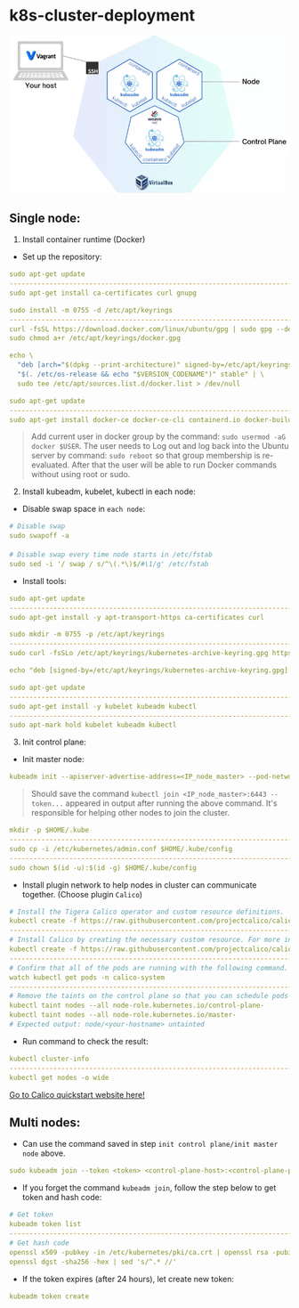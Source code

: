 # k8s-cluster-deployment

![alt](overview.png)
## Single node:
1. Install container runtime (Docker)

- Set up the repository:
```yml
sudo apt-get update
-------------------------------------------------------------------------------------------------------
sudo apt-get install ca-certificates curl gnupg
```
```yml
sudo install -m 0755 -d /etc/apt/keyrings
-------------------------------------------------------------------------------------------------------
curl -fsSL https://download.docker.com/linux/ubuntu/gpg | sudo gpg --dearmor -o /etc/apt/keyrings/docker.gpg
sudo chmod a+r /etc/apt/keyrings/docker.gpg
```

```yml
echo \
  "deb [arch="$(dpkg --print-architecture)" signed-by=/etc/apt/keyrings/docker.gpg] https://download.docker.com/linux/ubuntu \
  "$(. /etc/os-release && echo "$VERSION_CODENAME")" stable" | \
  sudo tee /etc/apt/sources.list.d/docker.list > /dev/null
```

```yml
sudo apt-get update
-------------------------------------------------------------------------------------------------------
sudo apt-get install docker-ce docker-ce-cli containerd.io docker-buildx-plugin docker-compose-plugin -y
```

> Add current user in docker group by the command: `sudo usermod -aG docker $USER`. The user needs to Log out and log back into the Ubuntu server by command: `sudo reboot` so that group membership is re-evaluated. After that the user will be able to run Docker commands without using root or sudo.
2. Install kubeadm, kubelet, kubectl in each node:
- Disable swap space in `each node`:
```yml
# Disable swap
sudo swapoff -a

# Disable swap every time node starts in /etc/fstab
sudo sed -i '/ swap / s/^\(.*\)$/#\1/g' /etc/fstab

```
- Install tools:
```yml
sudo apt-get update
-------------------------------------------------------------------------------------------------------
sudo apt-get install -y apt-transport-https ca-certificates curl
```
```yml
sudo mkdir -m 0755 -p /etc/apt/keyrings
-------------------------------------------------------------------------------------------------------
sudo curl -fsSLo /etc/apt/keyrings/kubernetes-archive-keyring.gpg https://dl.k8s.io/apt/doc/apt-key.gpg

```

```yml
echo "deb [signed-by=/etc/apt/keyrings/kubernetes-archive-keyring.gpg] https://apt.kubernetes.io/ kubernetes-xenial main" | sudo tee /etc/apt/sources.list.d/kubernetes.list
```

```yml
sudo apt-get update
-------------------------------------------------------------------------------------------------------
sudo apt-get install -y kubelet kubeadm kubectl
-------------------------------------------------------------------------------------------------------
sudo apt-mark hold kubelet kubeadm kubectl
```
3. Init control plane:
- Init master node:
```yml
kubeadm init --apiserver-advertise-address=<IP_node_master> --pod-network-cidr=192.168.0.0/16
```
> Should save the command `kubectl join <IP_node_master>:6443 --token...` appeared in output after running the above command. It's responsible for helping other nodes to join the cluster.
```yml
mkdir -p $HOME/.kube
-------------------------------------------------------------------------------------------------------
sudo cp -i /etc/kubernetes/admin.conf $HOME/.kube/config
-------------------------------------------------------------------------------------------------------
sudo chown $(id -u):$(id -g) $HOME/.kube/config
```
- Install plugin network to help nodes in cluster can communicate together. (Choose plugin `Calico`)
```yml
# Install the Tigera Calico operator and custom resource definitions.
kubectl create -f https://raw.githubusercontent.com/projectcalico/calico/v3.26.0/manifests/tigera-operator.yaml
-------------------------------------------------------------------------------------------------------
# Install Calico by creating the necessary custom resource. For more information on configuration options available in this manifest.
kubectl create -f https://raw.githubusercontent.com/projectcalico/calico/v3.26.0/manifests/custom-resources.yaml
-------------------------------------------------------------------------------------------------------
# Confirm that all of the pods are running with the following command.
watch kubectl get pods -n calico-system
-------------------------------------------------------------------------------------------------------
# Remove the taints on the control plane so that you can schedule pods on it.
kubectl taint nodes --all node-role.kubernetes.io/control-plane-
kubectl taint nodes --all node-role.kubernetes.io/master-
# Expected output: node/<your-hostname> untainted
```
- Run command to check the result:
```yml
kubectl cluster-info
-------------------------------------------------------------------------------------------------------
kubectl get nodes -o wide
```
[Go to Calico quickstart website here!](https://docs.tigera.io/calico/latest/getting-started/kubernetes/quickstart)

## Multi nodes:
- Can use the command saved in step `init control plane/init master node` above.

```yml
sudo kubeadm join --token <token> <control-plane-host>:<control-plane-port> --discovery-token-ca-cert-hash sha256:<hash>
```

- If you forget the command `kubeadm join`, follow the step below to get token and hash code:
```yml
# Get token
kubeadm token list
-------------------------------------------------------------------------------------------------------
# Get hash code
openssl x509 -pubkey -in /etc/kubernetes/pki/ca.crt | openssl rsa -pubin -outform der 2>/dev/null | \
openssl dgst -sha256 -hex | sed 's/^.* //'
```

- If the token expires (after 24 hours), let create new token:
```yml
kubeadm token create
```
